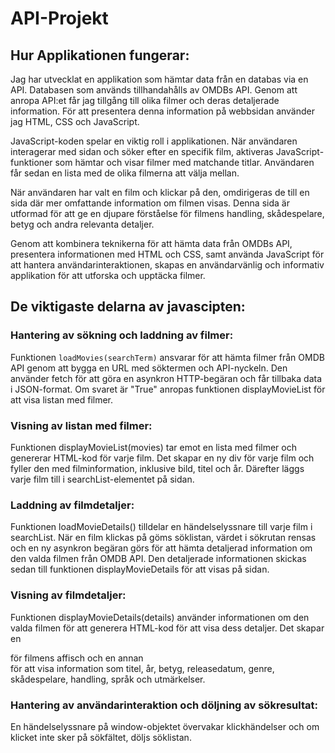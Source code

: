 # API-Projekt

## Hur Applikationen fungerar:
 
Jag har utvecklat en applikation som hämtar data från en databas via en API. Databasen som används tillhandahålls av OMDBs API. Genom att anropa API:et får jag tillgång till olika filmer och deras detaljerade information. För att presentera denna information på webbsidan använder jag HTML, CSS och JavaScript.

JavaScript-koden spelar en viktig roll i applikationen. När användaren interagerar med sidan och söker efter en specifik film, aktiveras JavaScript-funktioner som hämtar och visar filmer med matchande titlar. Användaren får sedan en lista med de olika filmerna att välja mellan.

När användaren har valt en film och klickar på den, omdirigeras de till en sida där mer omfattande information om filmen visas. Denna sida är utformad för att ge en djupare förståelse för filmens handling, skådespelare, betyg och andra relevanta detaljer.

Genom att kombinera teknikerna för att hämta data från OMDBs API, presentera informationen med HTML och CSS, samt använda JavaScript för att hantera användarinteraktionen, skapas en användarvänlig och informativ applikation för att utforska och upptäcka filmer.


## De viktigaste delarna av javascipten:

### Hantering av sökning och laddning av filmer:

Funktionen ```loadMovies(searchTerm)``` ansvarar för att hämta filmer från OMDB API genom att bygga en URL med söktermen och API-nyckeln. Den använder fetch för att göra en asynkron HTTP-begäran och får tillbaka data i JSON-format. Om svaret är "True" anropas funktionen displayMovieList för att visa listan med filmer.

### Visning av listan med filmer:

Funktionen displayMovieList(movies) tar emot en lista med filmer och genererar HTML-kod för varje film. Det skapar en ny div för varje film och fyller den med filminformation, inklusive bild, titel och år. Därefter läggs varje film till i searchList-elementet på sidan.

### Laddning av filmdetaljer:

Funktionen loadMovieDetails() tilldelar en händelselyssnare till varje film i searchList. När en film klickas på göms söklistan, värdet i sökrutan rensas och en ny asynkron begäran görs för att hämta detaljerad information om den valda filmen från OMDB API. Den detaljerade informationen skickas sedan till funktionen displayMovieDetails för att visas på sidan.

 ### Visning av filmdetaljer:

Funktionen displayMovieDetails(details) använder informationen om den valda filmen för att generera HTML-kod för att visa dess detaljer. Det skapar en <div> för filmens affisch och en annan <div> för att visa information som titel, år, betyg, releasedatum, genre, skådespelare, handling, språk och utmärkelser.
 
### Hantering av användarinteraktion och döljning av sökresultat:
 
En händelselyssnare på window-objektet övervakar klickhändelser och om klicket inte sker på sökfältet, döljs söklistan.

